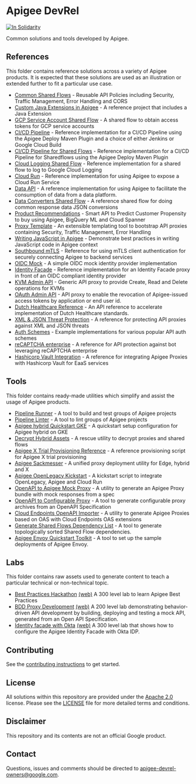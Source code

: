 # Apigee DevRel

[![In Solidarity](https://github.com/jpoehnelt/in-solidarity-bot/raw/main/static//badge-flat.png)](https://github.com/apps/in-solidarity)

Common solutions and tools developed by Apigee.

## References

This folder contains reference solutions across a variety of Apigee products.
It is expected that these solutions are used as an illustration or extended
further to fit a particular use case.

- [Common Shared Flows](references/common-shared-flows) -
  Reusable API Policies including Security, Traffic Management, Error Handling
  and CORS
- [Custom Java Extensions in Apigee](references/java-callout) -
  A reference project that includes a Java Extension
- [GCP Service Account Shared Flow](references/gcp-sa-auth-shared-flow) -
  A shared flow to obtain access tokens for GCP service accounts
- [CI/CD Pipeline](references/cicd-pipeline) -
  Reference implementation for a CI/CD Pipeline using the Apigee
  Deploy Maven Plugin and a choice of either Jenkins or Google Cloud Build
- [CI/CD Pipeline for Shared Flows](references/cicd-sharedflow-pipeline) -
  Reference implementation for a CI/CD Pipeline for Sharedflows using the Apigee
  Deploy Maven Plugin
- [Cloud Logging Shared Flow](references/cloud-logging-shared-flow) -
  Reference implementation for a shared flow to log to Google Cloud Logging
- [Cloud Run](references/cloud-run) -
  Reference implementation for using Apigee to expose a Cloud Run Service
- [Data API](references/data-api) - A reference implementation for using
  Apigee to facilitate the consumption of data from a data platform.
- [Data Converters Shared Flow](references/data-converters-shared-flow) -
  A reference shared flow for doing common response data JSON conversions
- [Product Recommendations](references/product-recommendations) -
  Smart API to Predict Customer Propensity to buy using Apigee, BigQuery ML and Cloud Spanner
- [Proxy Template](references/proxy-template) -
  An extensible templating tool to bootstrap API proxies containing Security,
  Traffic Management, Error Handling
- [Writing JavaScript in Apigee](references/js-callout) -
  Demonstrate best practices in writing JavaScript code in Apigee context
- [Southbound mTLS](references/southbound-mtls) -
  Reference for using mTLS client authentication for securely connecting Apigee to
  backend services
- [OIDC Mock](references/oidc-mock) -
  A simple OIDC mock identity provider implementation
- [Identity Facade](references/identity-facade) -
  Reference implementation for an Identity Facade proxy in front of an OIDC
  compliant identity provider
- [KVM Admin API](references/kvm-admin-api) -
  Generic API proxy to provide Create, Read and Delete operations for KVMs
- [OAuth Admin API](references/oauth-admin-api) -
  API proxy to enable the revocation of Apigee-issued access tokens by
  application or end user id.
- [Dutch Healthcare Reference](references/dutch-healthcare) -
  An API reference to accelerate implementation of Dutch Healthcare standards.
- [XML & JSON Threat Protection](references/threat-protect) -
  A reference for protecting API proxies against XML and JSON threats
- [Auth Schemes](references/auth-schemes) - Example implementations for various
  popular API auth schemes
- [reCAPTCHA enterprise](references/recaptcha-enterprise) - A reference for
  API protection against bot leveraging reCAPTCHA enterprise
- [Hashicorp Vault Integration](references/hashicorp-vault-integration) - A reference for
  integrating Apigee Proxies with Hashicorp Vault for EaaS services

## Tools

This folder contains ready-made utilities which simplify and assist the usage of
Apigee products.

- [Pipeline Runner](tools/pipeline-runner) -
  A tool to build and test groups of Apigee projects
- [Pipeline Linter](tools/pipeline-linter) -
  A tool to lint groups of Apigee projects
- [Apigee hybrid Quickstart GKE](tools/hybrid-quickstart) -
  A quickstart setup configuration for Apigee hybrid on GKE
- [Decrypt Hybrid Assets](tools/decrypt-hybrid-assets) -
  A rescue utility to decrypt proxies and shared flows
- [Apigee X Trial Provisioning Reference](tools/apigee-x-trial-provision) -
  A reference provisioning script for Apigee X trial provisioning
- [Apigee Sackmesser](tools/apigee-sackmesser) -
  A unified proxy deployment utility for Edge, hybrid and X
- [Apigee OpenLegacy Kickstart](tools/apigee-openlegacy) -
  A kickstart script to integrate OpenLegacy, Apigee and Cloud Run
- [OpenAPI to Apigee Mock Proxy](tools/oas-apigee-mock) -
  A utility to generate an Apigee Proxy bundle with mock responses from a spec
- [OpenAPI to Configurable Proxy](tools/oas-configurable-proxy) -
  A tool to generate configurable proxy archives from an OpenAPI
  Specification
- [Cloud Endpoints OpenAPI Importer](tools/endpoints-oas-importer) -
  A utility to generate Apigee Proxies based on OAS with Cloud Endpoints OAS
  extensions
- [Generate Shared Flows Dependency List](tools/sf-dependency-list) -
  A tool to generate topologically sorted Shared Flow dependencies.
- [Apigee Envoy Quickstart Toolkit](tools/apigee-envoy-quickstart) -
  A tool to set up the sample deployments of Apigee Envoy.

## Labs

This folder contains raw assets used to generate content to teach a particular
technical or non-technical topic.

- [Best Practices Hackathon](labs/best-practices-hackathon) [(web)](https://apigee.github.io/devrel/labs/best-practices-hackathon)
  A 300 level lab to learn Apigee Best Practices
- [BDD Proxy Development](labs/bdd-proxy-development) [(web)](https://apigee.github.io/devrel/labs/bdd-proxy-development)
  A 200 level lab demonstrating behavior-driven API development by building,
  deploying and testing a mock API, generated from an Open API Specification.
- [Identity facade with Okta](labs/idp-okta-integration) [(web)](https://apigee.github.io/devrel/labs/idp-okta-integration)
  A 300 level lab that shows how to configure the Apigee Identity Facade with Okta IDP.

## Contributing

See the [contributing instructions](./CONTRIBUTING.md) to get started.

## License

All solutions within this repository are provided under the
[Apache 2.0](https://www.apache.org/licenses/LICENSE-2.0) license.
Please see the [LICENSE](./LICENSE) file for more detailed terms and conditions.

## Disclaimer

This repository and its contents are not an official Google product.

## Contact

Questions, issues and comments should be directed to
[apigee-devrel-owners@google.com](mailto:apigee-devrel-owners@google.com).

